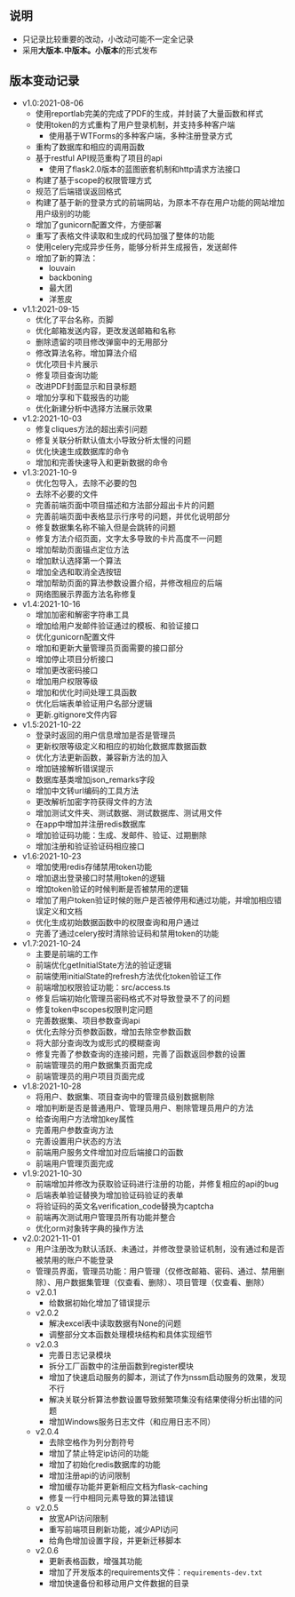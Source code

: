 ## 说明

* 只记录比较重要的改动，小改动可能不一定全记录
* 采用**大版本.中版本。小版本**的形式发布

## 版本变动记录

* v1.0:2021-08-06
    * 使用reportlab完美的完成了PDF的生成，并封装了大量函数和样式
    * 使用token的方式重构了用户登录机制，并支持多种客户端
        * 使用基于WTForms的多种客户端，多种注册登录方式
    * 重构了数据库和相应的调用函数
    * 基于restful API规范重构了项目的api
        * 使用了flask2.0版本的蓝图嵌套机制和http请求方法接口
    * 构建了基于scope的权限管理方式
    * 规范了后端错误返回格式
    * 构建了基于新的登录方式的前端网站，为原本不存在用户功能的网站增加用户级别的功能
    * 增加了gunicorn配置文件，方便部署
    * 重写了表格文件读取和生成的代码加强了整体的功能
    * 使用celery完成异步任务，能够分析并生成报告，发送邮件
    * 增加了新的算法：
        * louvain
        * backboning
        * 最大团
        * 洋葱皮
* v1.1:2021-09-15
    * 优化了平台名称，页脚
    * 优化邮箱发送内容，更改发送邮箱和名称
    * 删除遗留的项目修改弹窗中的无用部分
    * 修改算法名称，增加算法介绍
    * 优化项目卡片展示
    * 修复项目查询功能
    * 改进PDF封面显示和目录标题
    * 增加分享和下载报告的功能
    * 优化新建分析中选择方法展示效果
* v1.2:2021-10-03
    * 修复cliques方法的超出索引问题
    * 修复关联分析默认值太小导致分析太慢的问题
    * 优化快速生成数据库的命令
    * 增加和完善快速导入和更新数据的命令
* v1.3:2021-10-9
    * 优化包导入，去除不必要的包
    * 去除不必要的文件
    * 完善前端页面中项目描述和方法部分超出卡片的问题
    * 完善前端页面中表格显示行序号的问题，并优化说明部分
    * 修复数据集名称不输入但是会跳转的问题
    * 修复方法介绍页面，文字太多导致的卡片高度不一问题
    * 增加帮助页面锚点定位方法
    * 增加默认选择第一个算法
    * 增加全选和取消全选按钮
    * 增加帮助页面的算法参数设置介绍，并修改相应的后端
    * 网络图展示界面方法名称修复
* v1.4:2021-10-16
    * 增加加密和解密字符串工具
    * 增加给用户发邮件验证通过的模板、和验证接口
    * 优化gunicorn配置文件
    * 增加和更新大量管理员页面需要的接口部分
    * 增加停止项目分析接口
    * 增加更改密码接口
    * 增加用户权限等级
    * 增加和优化时间处理工具函数
    * 优化后端表单验证用户名部分逻辑
    * 更新.gitignore文件内容
* v1.5:2021-10-22
    * 登录时返回的用户信息增加是否是管理员
    * 更新权限等级定义和相应的初始化数据库数据函数
    * 优化方法更新函数，兼容新方法的加入
    * 增加链接解析错误提示
    * 数据库基类增加json_remarks字段
    * 增加中文转url编码的工具方法
    * 更改解析加密字符获得文件的方法
    * 增加测试文件夹、测试数据、测试数据库、测试用文件
    * 在app中增加并注册redis数据库
    * 增加验证码功能：生成、发邮件、验证、过期删除
    * 增加注册和验证验证码相应接口
* v1.6:2021-10-23
    * 增加使用redis存储禁用token功能
    * 增加退出登录接口时禁用token的逻辑
    * 增加token验证的时候判断是否被禁用的逻辑
    * 增加了用户token验证时候的账户是否被停用和通过功能，并增加相应错误定义和文档
    * 优化生成初始数据函数中的权限查询和用户通过
    * 完善了通过celery按时清除验证码和禁用token的功能
* v1.7:2021-10-24
    * 主要是前端的工作
    * 前端优化getInitialState方法的验证逻辑
    * 前端使用initialState的refresh方法优化token验证工作
    * 前端增加权限验证功能：src/access.ts
    * 修复后端初始化管理员密码格式不对导致登录不了的问题
    * 修复token中scopes权限判定问题
    * 完善数据集、项目参数查询api
    * 优化去除分页参数函数，增加去除空参数函数
    * 将大部分查询改为或形式的模糊查询
    * 修复完善了参数查询的连接问题，完善了函数返回参数的设置
    * 前端管理员的用户数据集页面完成
    * 前端管理员的用户项目页面完成
* v1.8:2021-10-28
    * 将用户、数据集、项目查询中的管理员级别数据剔除
    * 增加判断是否是普通用户、管理员用户、剔除管理员用户的方法
    * 给查询用户方法增加key属性
    * 完善用户参数查询方法
    * 完善设置用户状态的方法
    * 前端用户服务文件增加对应后端接口的函数
    * 前端用户管理页面完成
* v1.9:2021-10-30
    * 前端增加并修改为获取验证码进行注册的功能，并修复相应的api的bug
    * 后端表单验证替换为增加验证码验证的表单
    * 将验证码的英文名verification_code替换为captcha
    * 前端再次测试用户管理员所有功能并整合
    * 优化orm对象转字典的操作方法
* v2.0:2021-11-01
    * 用户注册改为默认活跃、未通过，并修改登录验证机制，没有通过和是否被禁用的账户不能登录
    * 管理员界面，管理员功能：用户管理（仅修改邮箱、密码、通过、禁用删除）、用户数据集管理（仅查看、删除）、项目管理（仅查看、删除）
    * v2.0.1
        * 给数据初始化增加了错误提示
    * v2.0.2
        * 解决excel表中读取数据有None的问题
        * 调整部分文本函数处理模块结构和具体实现细节
    * v2.0.3
        * 完善日志记录模块
        * 拆分工厂函数中的注册函数到register模块
        * 增加了快速启动服务的脚本，测试了作为nssm启动服务的效果，发现不行
        * 解决关联分析算法参数设置导致频繁项集没有结果使得分析出错的问题
        * 增加Windows服务日志文件（和应用日志不同）
    * v2.0.4
        * 去除空格作为列分割符号
        * 增加了禁止特定ip访问的功能
        * 增加了初始化redis数据库的功能
        * 增加注册api的访问限制
        * 增加缓存功能并更新相应文档为flask-caching
        * 修复一行中相同元素导致的算法错误
    * v2.0.5
        * 放宽API访问限制
        * 重写前端项目刷新功能，减少API访问
        * 给角色增加设置字段，并更新迁移脚本
    * v2.0.6
        * 更新表格函数，增强其功能
        * 增加了开发版本的requirements文件：`requirements-dev.txt`
        * 增加快速备份和移动用户文件数据的目录
